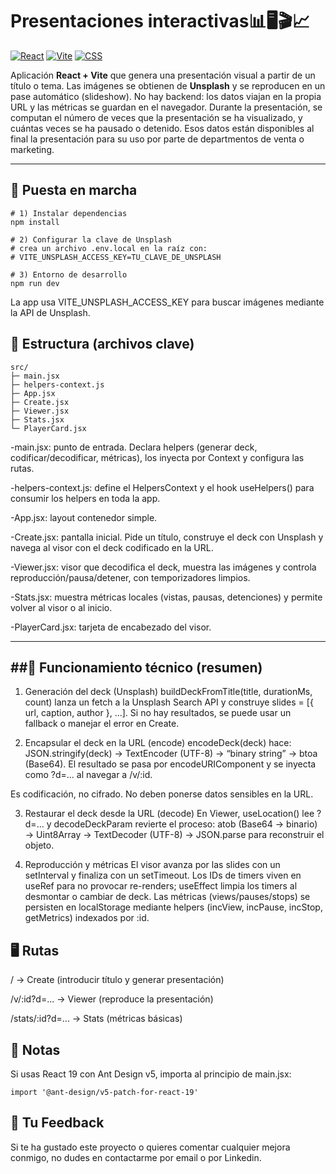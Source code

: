 # Presentaciones interactivas📊🖥️🎬📈

[![React](https://img.shields.io/badge/React-18%2F19-61DAFB?logo=react&logoColor=white&style=flat)](https://react.dev/)
[![Vite](https://img.shields.io/badge/Vite-5+-646CFF?logo=vite&logoColor=white&style=flat)](https://vitejs.dev/)
[![CSS](https://img.shields.io/badge/CSS-Modules-1572B6?logo=css3&logoColor=white&style=flat)](https://developer.mozilla.org/docs/Web/CSS)

Aplicación **React + Vite** que genera una presentación visual a partir de un título o tema. Las imágenes se obtienen de **Unsplash** y se reproducen en un pase automático (slideshow). No hay backend: los datos viajan en la propia URL y las métricas se guardan en el navegador. Durante la presentación, se computan el número de veces que la presentación se ha visualizado, y cuántas veces se ha pausado o detenido. Esos datos están disponibles al final la presentación para su uso por parte de departmentos de venta o marketing.

---

## 🚀 Puesta en marcha

```
# 1) Instalar dependencias
npm install

# 2) Configurar la clave de Unsplash
# crea un archivo .env.local en la raíz con:
# VITE_UNSPLASH_ACCESS_KEY=TU_CLAVE_DE_UNSPLASH

# 3) Entorno de desarrollo
npm run dev
```
La app usa VITE_UNSPLASH_ACCESS_KEY para buscar imágenes mediante la API de Unsplash.

## 🧩 Estructura (archivos clave)
```
src/
├─ main.jsx
├─ helpers-context.js
├─ App.jsx
├─ Create.jsx
├─ Viewer.jsx
├─ Stats.jsx
└─ PlayerCard.jsx
````

-main.jsx: punto de entrada. Declara helpers (generar deck, codificar/decodificar, métricas), los inyecta por Context y configura las rutas.

-helpers-context.js: define el HelpersContext y el hook useHelpers() para consumir los helpers en toda la app.

-App.jsx: layout contenedor simple.

-Create.jsx: pantalla inicial. Pide un título, construye el deck con Unsplash y navega al visor con el deck codificado en la URL.

-Viewer.jsx: visor que decodifica el deck, muestra las imágenes y controla reproducción/pausa/detener, con temporizadores limpios.

-Stats.jsx: muestra métricas locales (vistas, pausas, detenciones) y permite volver al visor o al inicio.

-PlayerCard.jsx: tarjeta de encabezado del visor.

---
##🔧 Funcionamiento técnico (resumen)
---
1) Generación del deck (Unsplash)
buildDeckFromTitle(title, durationMs, count) lanza un fetch a la Unsplash Search API y construye slides = [{ url, caption, author }, ...]. Si no hay resultados, se puede usar un fallback o manejar el error en Create.

2) Encapsular el deck en la URL (encode)
encodeDeck(deck) hace: JSON.stringify(deck) → TextEncoder (UTF-8) → “binary string” → btoa (Base64). El resultado se pasa por encodeURIComponent y se inyecta como ?d=... al navegar a /v/:id.

Es codificación, no cifrado. No deben ponerse datos sensibles en la URL. 

3) Restaurar el deck desde la URL (decode)
En Viewer, useLocation() lee ?d=... y decodeDeckParam revierte el proceso: atob (Base64 → binario) → Uint8Array → TextDecoder (UTF-8) → JSON.parse para reconstruir el objeto.

4) Reproducción y métricas
El visor avanza por las slides con un setInterval y finaliza con un setTimeout. Los IDs de timers viven en useRef para no provocar re-renders; useEffect limpia los timers al desmontar o cambiar de deck.
Las métricas (views/pauses/stops) se persisten en localStorage mediante helpers (incView, incPause, incStop, getMetrics) indexados por :id.

## 🖥️ Rutas
/ → Create (introducir título y generar presentación)

/v/:id?d=... → Viewer (reproduce la presentación)

/stats/:id?d=... → Stats (métricas básicas)

## 📝 Notas
Si usas React 19 con Ant Design v5, importa al principio de main.jsx:

```
import '@ant-design/v5-patch-for-react-19'
```
## 👥 Tu Feedback
Si te ha gustado este proyecto o quieres comentar cualquier mejora conmigo, no dudes en contactarme por email o por Linkedin.
